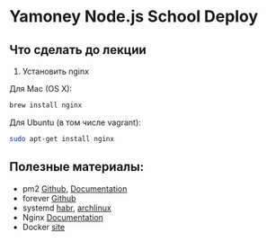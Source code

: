 # Yamoney Node.js School Deploy
## Что сделать до лекции

1. Установить nginx

Для Mac (OS X):
```sh
brew install nginx
```

Для Ubuntu (в том числе vagrant):
```sh
sudo apt-get install nginx
```



## Полезные материалы:
* pm2 [Github](https://github.com/Unitech/pm2), [Documentation](http://pm2.keymetrics.io/docs/usage/cluster-mode/)
* forever [Github](https://github.com/foreverjs/forever)
* systemd [habr](https://habrahabr.ru/post/161011/), [archlinux](https://wiki.archlinux.org/index.php/Systemd_(%D0%A0%D1%83%D1%81%D1%81%D0%BA%D0%B8%D0%B9))
* Nginx [Documentation](https://nginx.org/ru/docs/)
* Docker [site](https://www.docker.com/)
